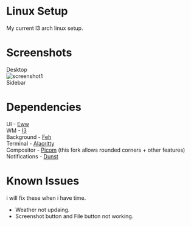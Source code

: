 # Linux Setup 
My current I3 arch linux setup.

# Screenshots
Desktop <br>
![screenshot1](url "/dunst/img/2022-05-29-screenshot.png") <br>
Sidebar

# Dependencies
UI - [Eww](https://github.com/elkowar/eww) <br />
WM - [I3](https://wiki.archlinux.org/title/I3) <br />
Background - [Feh](https://wiki.archlinux.org/title/Feh) <br />
Terminal - [Alacritty](https://wiki.archlinux.org/title/Alacritty) <br />
Compositor - [Picom](https://aur.archlinux.org/packages/picom-rounded-corners) (this fork allows rounded corners + other features)<br />
Notifications - [Dunst](https://wiki.archlinux.org/title/Dunst) <br />

# Known Issues
i will fix these when i have time.
* Weather not updaing.
* Screenshot button and File button not working.
